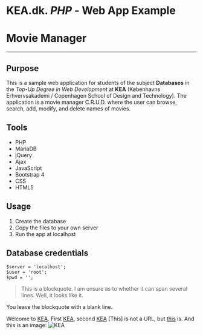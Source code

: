 # KEA.dk. _PHP_ - Web App Example

# Movie Manager

---

## Purpose

This is a sample web application for students of the subject **Databases** in the _Top-Up Degree in Web Development_ at **KEA** (Københavns Erhvervsakademi / Copenhagen School of Design and Technology). The application is a movie manager C.R.U.D. where the user can browse, search, add, modify, and delete names of movies.

## Tools

- PHP
- MariaDB
- jQuery
- Ajax
- JavaScript
- Bootstrap 4
- CSS
- HTML5

## Usage

1. Create the database
2. Copy the files to your own server
3. Run the app at localhost

## Database credentials

```
$server = 'localhost';
$user = 'root';
$pwd = '';
```

> This is a blockquote.
> I am unsure as to whether it can span several lines.
> Well, it looks like it.

You leave the blockquote with a blank line.

Welcome to [KEA](https://www.kea.dk).
First [KEA](https://www.kea.dk), second [KEA](KEA.DK)
[This] is not a URL, but [this](https://en.wikipedia.org) is.
And this is an image: ![KEA](https://kea.dk/slir/w640-c100x60/images/efteruddannelser/webinarer-paa-kea-teaser.jpg.webp)
